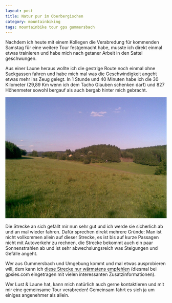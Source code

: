 ```yaml
---
layout: post
title: Natur pur im Oberbergischen
category: mountainbiking
tags: mountainbike tour gps gummersbach
---
```


Nachdem ich heute mit einem Kollegen die Verabredung für kommenden Samstag für eine weitere Tour festgemacht habe, musste ich direkt einmal etwas trainieren und habe mich nach getaner Arbeit in den Sattel geschwungen.

Aus einer Laune heraus wollte ich die gestrige Route noch einmal ohne Sackgassen fahren und habe mich mal was die Geschwindigkeit angeht etwas mehr ins Zeug gelegt. In 1 Stunde und 40 Minuten habe ich die 30 Kilometer (29,89 Km wenn ich dem Tacho Glauben schenken darf) und 827 Höhenmeter sowohl bergauf als auch bergab hinter mich gebracht.

![Auf dem Weg in Richtung Aggertalsperre](/images/2008-06-18/natur.jpg)

Die Strecke an sich gefällt mir nun sehr gut und ich werde sie sicherlich ab und an mal wieder fahren. Dafür sprechen direkt mehrere Gründe: Man ist nicht vollkommen allein auf dieser Strecke, es ist bis auf kurze Passagen nicht mit Autoverkehr zu rechnen, die Strecke bekommt auch ein paar Sonnenstrahlen ab und ist sehr abwechslungsreich was Steigungen und Gefälle angeht.

Wer aus Gummersbach und Umgebung kommt und mal etwas ausprobieren will, dem kann ich [diese Strecke nur wärmstens empfehlen](http://www.gpsies.com/map.do?fileId=ssnlsndlzqhcaqwb) (diesmal bei gpsies.com eingetragen mit vielen interessanten Zusatzinformationen).

Wer Lust & Laune hat, kann mich natürlich auch gerne kontaktieren und mit mir eine gemeinsame Tour verabreden! Gemeinsam fährt es sich ja um einiges angenehmer als allein.
